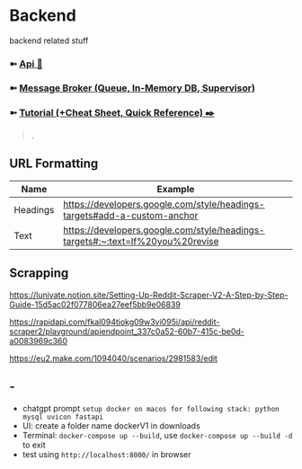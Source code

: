 # Backend
backend related stuff

### ➼ [Api 🔗](Api)
### ➼ [Message Broker (Queue, In-Memory DB, Supervisor)](Message)
### ➼ [Tutorial (+Cheat Sheet, Quick Reference) ✒️](Tutorial)

>.

## URL Formatting
Name|Example
-|-
Headings|https://developers.google.com/style/headings-targets#add-a-custom-anchor
Text|https://developers.google.com/style/headings-targets#:~:text=If%20you%20revise

## Scrapping
https://lunivate.notion.site/Setting-Up-Reddit-Scraper-V2-A-Step-by-Step-Guide-15d5ac02f077806ea27eef5bb9e06839

https://rapidapi.com/fkal094tiokg09w3vi095i/api/reddit-scraper2/playground/apiendpoint_337c0a52-60b7-415c-be0d-a0083969c360

https://eu2.make.com/1094040/scenarios/2981583/edit

## -

- chatgpt prompt ```setup docker on macos for following stack:
python
mysql
uvicon
fastapi```
- UI: create a folder name dockerV1 in downloads
- Terminal: ```docker-compose up --build```, use ```docker-compose up --build -d``` to exit
- test using ```http://localhost:8000/``` in browser
